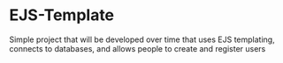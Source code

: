 # EJS-Template

Simple project that will be developed over time that uses EJS templating, connects to databases, and allows people to create and register users
